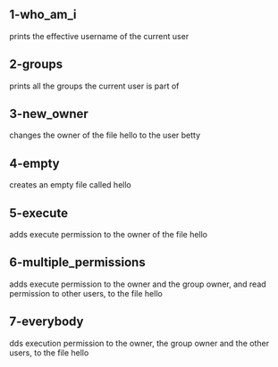 ## 1-who_am_i
prints the effective username of the current user
## 2-groups
prints all the groups the current user is part of
## 3-new_owner
changes the owner of the file hello to the user betty
## 4-empty
creates an empty file called hello
## 5-execute
adds execute permission to the owner of the file hello
## 6-multiple_permissions
adds execute permission to the owner and the group owner, and read permission to other users, to the file hello
## 7-everybody
dds execution permission to the owner, the group owner and the other users, to the file hello
